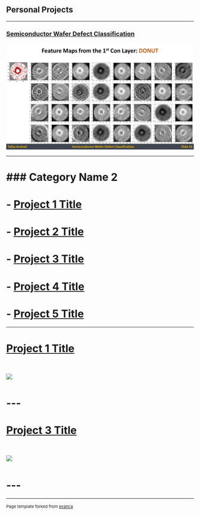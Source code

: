 ## Personal Projects

---

### [Semiconductor Wafer Defect Classification](/pdf/WaferMapDefectClassification_4ws.pdf)
<img src="images/WMDC_thumbnail.JPG?raw=true"/>

---

# ### Category Name 2

# - [Project 1 Title](http://example.com/)
# - [Project 2 Title](http://example.com/)
# - [Project 3 Title](http://example.com/)
# - [Project 4 Title](http://example.com/)
# - [Project 5 Title](http://example.com/)

---

# [Project 1 Title](/sample_page)
# <img src="images/dummy_thumbnail.jpg?raw=true"/>

# ---

# [Project 3 Title](http://example.com/)
# <img src="images/dummy_thumbnail.jpg?raw=true"/>

# ---
---
<p style="font-size:11px">Page template forked from <a href="https://github.com/evanca/quick-portfolio">evanca</a></p>
<!-- Remove above link if you don't want to attibute -->
